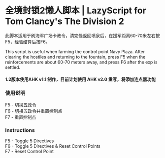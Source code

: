 # 全境封锁2懒人脚本 | LazyScript for Tom Clancy's The Division 2

此脚本适用于刷海军广场卡政令，清完怪返回喷泉后，在援军距离60-70米左右按F5，经验结算后按F6。  

This script is useful when farming the control point Navy Plaza. After clearing the hostiles and returning to the fountain, press F5 when the reinforcements are about 60-70 meters away, and press F6 after the exp is settled.

#### 1.2版本使用AHK v1.1 制作，目前计划使用 AHK v2.0 重写，将添加连点器功能  

### 使用说明  
F5 - 切换五政令  
F6 - 切换五政令并重置控制点  
F7 - 重置控制点  
  
### Instructions  
F5 - Toggle 5 Directives  
F6 - Toggle 5 Directives & Reset Control Points  
F7 - Reset Control Point  
